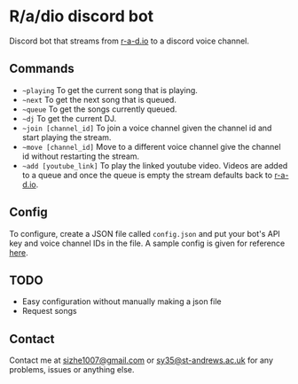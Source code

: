 R/a/dio discord bot
===================
Discord bot that streams from [r-a-d.io](https://r-a-d.io/) to a discord voice channel.

## Commands
- `~playing` To get the current song that is playing.
- `~next` To get the next song that is queued.
- `~queue` To get the songs currently queued.
- `~dj` To get the current DJ.
- `~join [channel_id]` To join a voice channel given the channel id and start playing the stream.
- `~move [channel_id]` Move to a different voice channel give the channel id without restarting the stream.
- `~add [youtube_link]` To play the linked youtube video. Videos are added to a queue and once the queue is empty the stream defaults back to [r-a-d.io](https://r-a-d.io/).

## Config
To configure, create a JSON file called `config.json` and put your bot's API key and voice channel IDs in the file. A sample config is given for reference [here](https://github.com/dR3am5t0rM/r.a.dio-discord-bot/blob/master/config.json).

## TODO
- Easy configuration without manually making a json file
- Request songs

## Contact
Contact me at [sizhe1007@gmail.com](mailto:sizhe1007@gmail.com) or [sy35@st-andrews.ac.uk](mailto:sy35@st-andrews.ac.uk) for any problems, issues or anything else.
